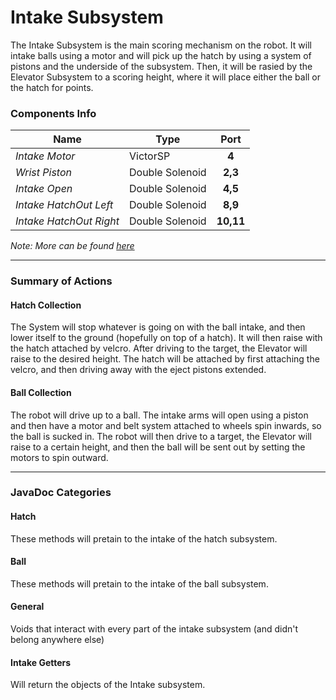 Intake Subsystem
=====
The Intake Subsystem is the main scoring mechanism on the robot. It will intake balls using a motor and will pick up the hatch by using a system of pistons and the underside of the subsystem. Then, it will be rasied by the Elevator Subsystem to a scoring height, where it will place either the ball or the hatch for points.

### **Components Info**
| Name                      | Type             | Port         |
| ------------------------- | ---------------- |:------------:|
| *Intake Motor*            | VictorSP         |     __4__    |
| *Wrist Piston*            | Double Solenoid  |    __2,3__   |
| *Intake Open*             | Double Solenoid  |    __4,5__   |
| *Intake HatchOut Left*    | Double Solenoid  |    __8,9__   |
| *Intake HatchOut Right*   | Double Solenoid  |   __10,11__  |

*Note: More can be found [here](https://docs.google.com/spreadsheets/d/1FEBEgIgFHLcY4xUZjEkiHl1moupbKuoPvh55APKpakg/edit?usp=sharing)*

-----

### **Summary of Actions**

#### Hatch Collection

<p> The System will stop whatever is going on with the ball intake, and then lower itself to the ground (hopefully on top of a hatch). It will then raise with the hatch attached by velcro. After driving to the target, the Elevator will raise to the desired height. The hatch will be attached by first attaching the velcro, and then driving away with the eject pistons extended. </p>

#### Ball Collection

<p> The robot will drive up to a ball. The intake arms will open using a piston and then have a motor and belt system attached to wheels  spin inwards, so the ball is sucked in. The robot will then drive to a target, the Elevator will raise to a certain height, and then the ball will be sent out by setting the motors to spin outward. </p>

---------

### **JavaDoc Categories**
####  Hatch

<p> These methods will pretain to the intake of the hatch subsystem. </p>

####  Ball
    
<p> These methods will pretain to the intake of the ball subsystem. </p>

####  General
    
<p> Voids that interact with every part of the intake subsystem (and didn't belong anywhere else) </p>

#### Intake Getters
    
<p> Will return the objects of the Intake subsystem. </p>